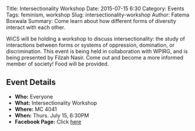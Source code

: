 Title: Intersectionality Workshop
Date: 2015-07-15 6:30
Category: Events
Tags: feminism, workshop
Slug: intersectionality-workshop
Author: Fatema Boxwala 
Summary: Come learn about how different forms of diversity interact with each other.

WiCS will be holding a workshop to discuss intersectionality: the study of interactions 
between forms or systems of oppression, domination, or discrimination. This event is being
held in collaboration with WPIRG, and is being presented by Filzah Nasir. Come out and become
a more informed member of society! Food will be provided.

## Event Details ##
+ **Who:** Everyone
+ **What:** Intersectionality Workshop
+ **Where:** MC 4041
+ **When:** Thurs. July 15, 6:30PM
+ **Facebook Page:** Click [here](https://www.facebook.com/events/1109782219035885)

